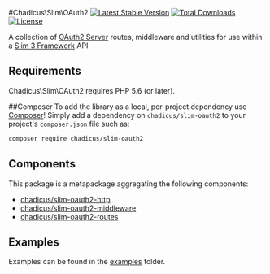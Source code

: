 #Chadicus\Slim\OAuth2
[![Latest Stable Version](http://img.shields.io/packagist/v/chadicus/slim-oauth2.svg?style=flat)](https://packagist.org/packages/chadicus/slim-oauth2)
[![Total Downloads](http://img.shields.io/packagist/dt/chadicus/slim-oauth2.svg?style=flat)](https://packagist.org/packages/chadicus/slim-oauth2)
[![License](http://img.shields.io/packagist/l/chadicus/slim-oauth2.svg?style=flat)](https://packagist.org/packages/chadicus/slim-oauth2)

A collection of [OAuth2 Server](http://bshaffer.github.io/oauth2-server-php-docs/) routes, middleware and utilities for use within a [Slim 3 Framework](http://www.slimframework.com/) API

## Requirements

Chadicus\Slim\OAuth2 requires PHP 5.6 (or later).

##Composer
To add the library as a local, per-project dependency use [Composer](http://getcomposer.org)! Simply add a dependency on `chadicus/slim-oauth2` to your project's `composer.json` file such as:

```sh
composer require chadicus/slim-oauth2
```

## Components

This package is a metapackage aggregating the following components:

* [chadicus/slim-oauth2-http](https://github.com/chadicus/slim-oauth2-http)
* [chadicus/slim-oauth2-middleware](https://github.com/chadicus/slim-oauth2-middleware)
* [chadicus/slim-oauth2-routes](https://github.com/chadicus/slim-oauth2-routes)

## Examples

Examples can be found in the [examples](examples/) folder.

